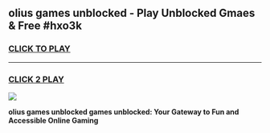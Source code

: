 
## olius games unblocked - Play Unblocked Gmaes & Free #hxo3k
<h3>
<a href="https://news.freeplayer.one?title=olius_games_unblocked&ref=03M">CLICK TO PLAY</a></h3>
<hr>

<h3>
<a href="https://news.freeplayer.one?title=olius_games_unblocked&ref=03M">CLICK 2 PLAY</a>
  
</h3>

<a href="https://news.freeplayer.one?title=olius_games_unblocked&ref=03M"><img src="https://clearcache.store/games.png"></a>


**olius games unblocked games unblocked: Your Gateway to Fun and Accessible Online Gaming**

